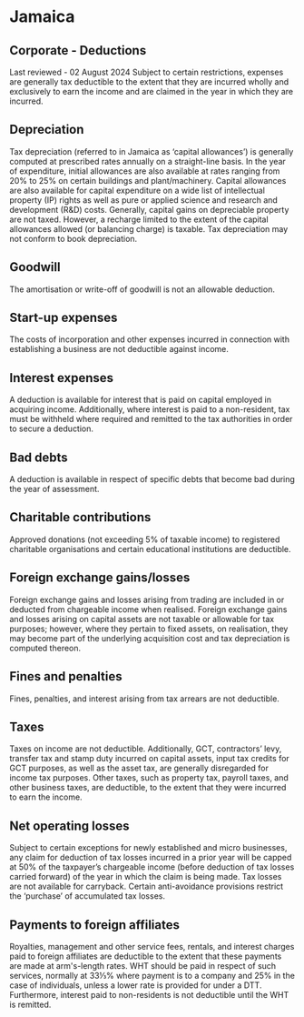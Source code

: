 # Jamaica
## Corporate - Deductions
Last reviewed - 02 August 2024
Subject to certain restrictions, expenses are generally tax deductible to the extent that they are incurred wholly and exclusively to earn the income and are claimed in the year in which they are incurred. 
## Depreciation
Tax depreciation (referred to in Jamaica as ‘capital allowances’) is generally computed at prescribed rates annually on a straight-line basis. In the year of expenditure, initial allowances are also available at rates ranging from 20% to 25% on certain buildings and plant/machinery. Capital allowances are also available for capital expenditure on a wide list of intellectual property (IP) rights as well as pure or applied science and research and development (R&D) costs.
Generally, capital gains on depreciable property are not taxed. However, a recharge limited to the extent of the capital allowances allowed (or balancing charge) is taxable. Tax depreciation may not conform to book depreciation.
## Goodwill
The amortisation or write-off of goodwill is not an allowable deduction.
## Start-up expenses
The costs of incorporation and other expenses incurred in connection with establishing a business are not deductible against income.
## Interest expenses
A deduction is available for interest that is paid on capital employed in acquiring income. Additionally, where interest is paid to a non-resident, tax must be withheld where required and remitted to the tax authorities in order to secure a deduction.
## Bad debts
A deduction is available in respect of specific debts that become bad during the year of assessment.
## Charitable contributions
Approved donations (not exceeding 5% of taxable income) to registered charitable organisations and certain educational institutions are deductible.
## Foreign exchange gains/losses
Foreign exchange gains and losses arising from trading are included in or deducted from chargeable income when realised. Foreign exchange gains and losses arising on capital assets are not taxable or allowable for tax purposes; however, where they pertain to fixed assets, on realisation, they may become part of the underlying acquisition cost and tax depreciation is computed thereon.
## Fines and penalties
Fines, penalties, and interest arising from tax arrears are not deductible.
## Taxes
Taxes on income are not deductible. Additionally, GCT, contractors’ levy, transfer tax and stamp duty incurred on capital assets, input tax credits for GCT purposes, as well as the asset tax, are generally disregarded for income tax purposes. Other taxes, such as property tax, payroll taxes, and other business taxes, are deductible, to the extent that they were incurred to earn the income.
## Net operating losses
Subject to certain exceptions for newly established and micro businesses, any claim for deduction of tax losses incurred in a prior year will be capped at 50% of the taxpayer’s chargeable income (before deduction of tax losses carried forward) of the year in which the claim is being made. Tax losses are not available for carryback. Certain anti-avoidance provisions restrict the ‘purchase’ of accumulated tax losses.
## Payments to foreign affiliates
Royalties, management and other service fees, rentals, and interest charges paid to foreign affiliates are deductible to the extent that these payments are made at arm's-length rates. WHT should be paid in respect of such services, normally at 33⅓% where payment is to a company and 25% in the case of individuals, unless a lower rate is provided for under a DTT. Furthermore, interest paid to non-residents is not deductible until the WHT is remitted.
